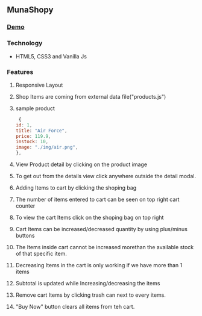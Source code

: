 ## MunaShopy

### [Demo](https://munahsopy.netlify.app/)

### Technology

- HTML5, CSS3 and Vanilla Js

### Features

1.  Responsive Layout
2.  Shop Items are coming from external data file("products.js")
3.  sample product

    ```js
     {
    id: 1,
    title: "Air Force",
    price: 119.9,
    instock: 10,
    image: "./img/air.png",
    },

    ```

4.  View Product detail by clicking on the product image
5.  To get out from the details view click anywhere outside the detail modal.
6.  Adding Items to cart by clicking the shoping bag
7.  The number of items entered to cart can be seen on top right cart counter
8.  To view the cart Items click on the shoping bag on top right
9.  Cart Items can be increased/decreased quantity by using plus/minus buttons
10. The Items inside cart cannot be increased morethan the available stock of that specific item.
11. Decreasing Items in the cart is only working if we have more than 1 items
12. Subtotal is updated while Increasing/decreasing the items
13. Remove cart Items by clicking trash can next to every items.
14. "Buy Now" button clears all items from teh cart.
